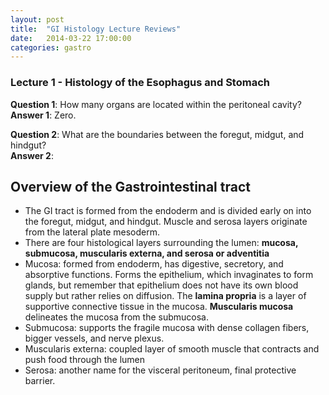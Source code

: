 ```yaml
---
layout: post
title:  "GI Histology Lecture Reviews"
date:   2014-03-22 17:00:00
categories: gastro
---
```


### Lecture 1 - Histology of the Esophagus and Stomach

**Question 1**: How many organs are located within the peritoneal cavity?
<span><br></span>
**Answer 1**: Zero.

**Question 2**: What are the boundaries between the foregut, midgut, and hindgut?
<span><br></span>
**Answer 2**:

## Overview of the Gastrointestinal tract
- The GI tract is formed from the endoderm and is divided early on into the foregut, midgut, and hindgut. Muscle and serosa layers originate from the lateral plate mesoderm.
- There are four histological layers surrounding the lumen: **mucosa, submucosa, muscularis externa, and serosa or adventitia**
- Mucosa: formed from endoderm, has digestive, secretory, and absorptive functions. Forms the epithelium, which invaginates to form glands, but remember that epithelium does not have its own blood supply but rather relies on diffusion. The **lamina propria** is a layer of supportive connective tissue in the mucosa. **Muscularis mucosa** delineates the mucosa from the submucosa.
- Submucosa: supports the fragile mucosa with dense collagen fibers, bigger vessels, and nerve plexus.
- Muscularis externa: coupled layer of smooth muscle that contracts and push food through the lumen
- Serosa: another name for the visceral peritoneum, final protective barrier.
